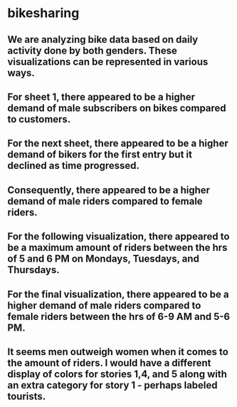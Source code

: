 # bikesharing
## We are analyzing bike data based on daily activity done by both genders. These visualizations can be represented in various ways.
## For sheet 1, there appeared to be a higher demand of male subscribers on bikes compared to customers.
## For the next sheet, there appeared to be a higher demand of bikers for the first entry but it declined as time progressed.
## Consequently, there appeared to be a higher demand of male riders compared to female riders.
## For the following visualization, there appeared to be a maximum amount of riders between the hrs of 5 and 6 PM on Mondays, Tuesdays, and Thursdays.
## For the final visualization, there appeared to be a higher demand of male riders compared to female riders between the hrs of 6-9 AM and 5-6 PM.
## It seems men outweigh women when it comes to the amount of riders. I would have a different display of colors for stories 1,4, and 5 along with an extra category for story 1 - perhaps labeled tourists.
